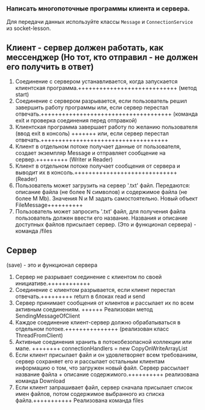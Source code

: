 ### Написать многопоточные программы клиента и сервера.

Для передачи данных используйте классы `Message` и `ConnectionService` из socket-lesson.

## Клиент - сервер должен работать, как мессенджер (Но тот, кто отправил - не должен его получить в ответ)

1. Соединение с сервером устанавливается, когда запускается клиентская программа.++++++++++++++++++++++++++++ (метод start)
2. Соединение с сервером разрывается, если пользователь решил завершить работу программы или, если сервер перестал
   отвечать.+++++++++++++++++++++++++++++++++++++ (команда exit и проверка соединения перед отправкой)
3. Клиентская программа завершает работу по желанию пользователя (ввод exit в консоль) +++++++ или, если сервер перестал
   отвечать.++++++++++++++++++++++++++++++++++++
4. Клиент в отдельном потоке получает данные от пользователя, создает экземпляр Message и отправляет сообщение на
   сервер.+++++++++ (Writer и Reader)
5. Клиент в отдельном потоке получает сообщения от сервера и выводит их в консоль.+++++++++++++++++++++++++++++ (Reader)
6. Пользователь может загрузить на сервер '.txt' файл. Передаются: описание файла (не более N символов) и
   содержимое файла (не более M Mb). Значения N и M задать самостоятельно. Новый объект FileMessage++++++++++
7. Пользователь может запросить '.txt' файл, для получения файла пользователь должен ввести его название.
   Названия и описание доступных файлов присылает сервер. (Это и функционал сервера) - команда /files

## Сервер
(save) - это и функционал сервера
1. Сервер не разрывает соединение с клиентом по своей инициативе.++++++++++++
2. Соединение с клиентом разрывается, если клиент перестал отвечать.+++++++++ return в блоках read и send
3. Сервер принимает сообщения от клиентов и рассылает их по всем активным соединениям. ++++++ Реализован метод SendingMessageOfClient
4. Каждое соединение клиент-сервер должно обрабатываться в отдельном потоке.+++++++++++++++ (реализован класс ThreadFromClient)
5. Активные соединения хранить в потокобезопасной коллекции или мапе. ++++++++ connectionHandlers = new CopyOnWriteArrayList
6. Если клиент присылает файл и он удовлетворяет всем требованиям, сервер сохраняет его и рассылает остальным клиентам
   информацию о том, что загружен новый файл. Сервер рассылает название файла + описание содержимого.++++++++++ реализована команда Download
7. Если клиент запрашивает файл, сервер сначала присылает список имен файлов, потом содержимое выбранного из списка
   файла.+++++++++++ Реализована команда files


